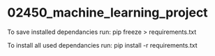 # 02450_machine_learning_project


To save installed dependancies run:
pip freeze > requirements.txt

To install all used dependancies run:
pip install -r requirements.txt